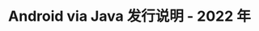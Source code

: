 ﻿---
title: Android via Java 发行说明 - 2022 年
type: docs
weight: 8
url: /zh/java/android-via-java-release-notes-2022/
---

